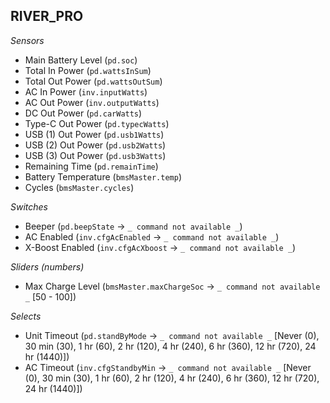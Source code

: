 ## RIVER_PRO

*Sensors*
- Main Battery Level (`pd.soc`)
- Total In Power (`pd.wattsInSum`)
- Total Out Power (`pd.wattsOutSum`)
- AC In Power (`inv.inputWatts`)
- AC Out Power (`inv.outputWatts`)
- DC Out Power (`pd.carWatts`)
- Type-C Out Power (`pd.typecWatts`)
- USB (1) Out Power (`pd.usb1Watts`)
- USB (2) Out Power (`pd.usb2Watts`)
- USB (3) Out Power (`pd.usb3Watts`)
- Remaining Time (`pd.remainTime`)
- Battery Temperature (`bmsMaster.temp`)
- Cycles (`bmsMaster.cycles`)

*Switches*
- Beeper (`pd.beepState` -> `_ command not available _`)
- AC Enabled (`inv.cfgAcEnabled` -> `_ command not available _`)
- X-Boost Enabled (`inv.cfgAcXboost` -> `_ command not available _`)

*Sliders (numbers)*
- Max Charge Level (`bmsMaster.maxChargeSoc` -> `_ command not available _` [50 - 100])

*Selects*
- Unit Timeout (`pd.standByMode` -> `_ command not available _` [Never (0), 30 min (30), 1 hr (60), 2 hr (120), 4 hr (240), 6 hr (360), 12 hr (720), 24 hr (1440)])
- AC Timeout (`inv.cfgStandbyMin` -> `_ command not available _` [Never (0), 30 min (30), 1 hr (60), 2 hr (120), 4 hr (240), 6 hr (360), 12 hr (720), 24 hr (1440)])


